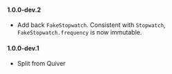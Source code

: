 #### 1.0.0-dev.2
   * Add back `FakeStopwatch`. Consistent with `Stopwatch`,
     `FakeStopwatch.frequency` is now immutable.

#### 1.0.0-dev.1
   * Split from Quiver
